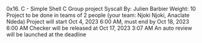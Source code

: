 0x16. C - Simple Shell
C
Group project
Syscall
 By: Julien Barbier
 Weight: 10
 Project to be done in teams of 2 people (your team: Njoki Njoki, Anaclate Ndeda)
 Project will start Oct 4, 2023 6:00 AM, must end by Oct 18, 2023 6:00 AM
 Checker will be released at Oct 17, 2023 3:07 AM
 An auto review will be launched at the deadline
